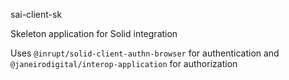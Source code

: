 
sai-client-sk

Skeleton application for Solid integration

Uses `@inrupt/solid-client-authn-browser` for authentication and `@janeirodigital/interop-application` for authorization
